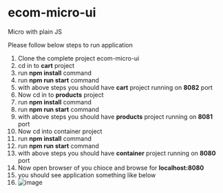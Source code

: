 # ecom-micro-ui
Micro with plain JS

Please follow below steps to run application 
1. Clone the complete project ecom-micro-ui
2. cd in to **cart** project 
3. run **npm install** command
4. run **npm run start** command
5. with above steps you should have **cart** project running on **8082** port 
6. Now cd in to **products** project
7. run **npm install** command
8. run **npm run start** command
9. with above steps you should have **products** project running on **8081** port
10. Now cd into container project 
11. run **npm install** command
12. run **npm run start** command
13. with above steps you should have **container** project running on **8080** port 
14. Now open browser of you chioce and browse for **localhost:8080**
15. you should see application something like below 
16. ![image](https://user-images.githubusercontent.com/10126416/171156592-4fdf2beb-1ee1-475f-bfc6-8f46a1db081a.png)
